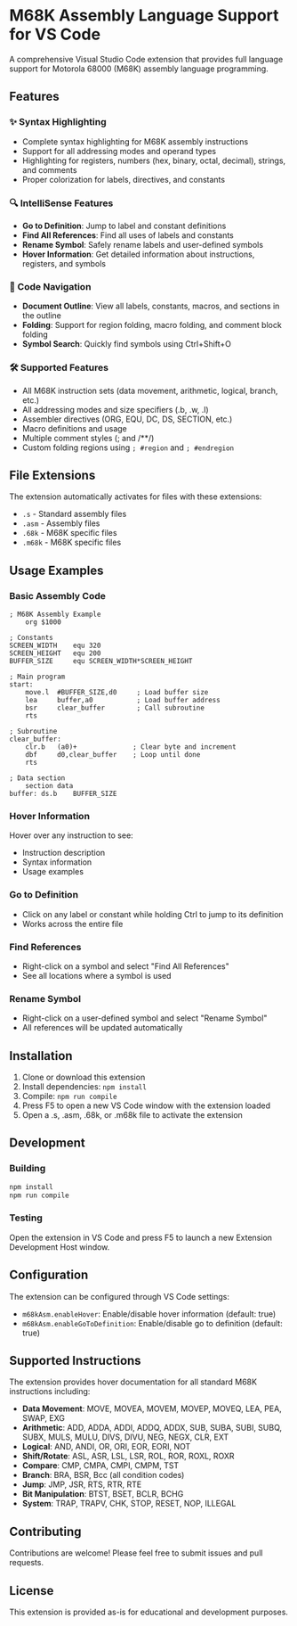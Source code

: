 # M68K Assembly Language Support for VS Code

A comprehensive Visual Studio Code extension that provides full language support for Motorola 68000 (M68K) assembly language programming.

## Features

### ✨ Syntax Highlighting

- Complete syntax highlighting for M68K assembly instructions
- Support for all addressing modes and operand types
- Highlighting for registers, numbers (hex, binary, octal, decimal), strings, and comments
- Proper colorization for labels, directives, and constants

### 🔍 IntelliSense Features

- **Go to Definition**: Jump to label and constant definitions
- **Find All References**: Find all uses of labels and constants
- **Rename Symbol**: Safely rename labels and user-defined symbols
- **Hover Information**: Get detailed information about instructions, registers, and symbols

### 📁 Code Navigation

- **Document Outline**: View all labels, constants, macros, and sections in the outline
- **Folding**: Support for region folding, macro folding, and comment block folding
- **Symbol Search**: Quickly find symbols using Ctrl+Shift+O

### 🛠️ Supported Features

- All M68K instruction sets (data movement, arithmetic, logical, branch, etc.)
- All addressing modes and size specifiers (.b, .w, .l)
- Assembler directives (ORG, EQU, DC, DS, SECTION, etc.)
- Macro definitions and usage
- Multiple comment styles (; and /**/)
- Custom folding regions using `; #region` and `; #endregion`

## File Extensions

The extension automatically activates for files with these extensions:

- `.s` - Standard assembly files
- `.asm` - Assembly files
- `.68k` - M68K specific files
- `.m68k` - M68K specific files

## Usage Examples

### Basic Assembly Code

```assembly
; M68K Assembly Example
    org $1000

; Constants
SCREEN_WIDTH    equ 320
SCREEN_HEIGHT   equ 200
BUFFER_SIZE     equ SCREEN_WIDTH*SCREEN_HEIGHT

; Main program
start:
    move.l  #BUFFER_SIZE,d0     ; Load buffer size
    lea     buffer,a0           ; Load buffer address
    bsr     clear_buffer        ; Call subroutine
    rts

; Subroutine
clear_buffer:
    clr.b   (a0)+              ; Clear byte and increment
    dbf     d0,clear_buffer    ; Loop until done
    rts

; Data section
    section data
buffer: ds.b    BUFFER_SIZE
```

### Hover Information

Hover over any instruction to see:

- Instruction description
- Syntax information
- Usage examples

### Go to Definition

- Click on any label or constant while holding Ctrl to jump to its definition
- Works across the entire file

### Find References

- Right-click on a symbol and select "Find All References"
- See all locations where a symbol is used

### Rename Symbol

- Right-click on a user-defined symbol and select "Rename Symbol"
- All references will be updated automatically

## Installation

1. Clone or download this extension
2. Install dependencies: `npm install`
3. Compile: `npm run compile`
4. Press F5 to open a new VS Code window with the extension loaded
5. Open a .s, .asm, .68k, or .m68k file to activate the extension

## Development

### Building

```bash
npm install
npm run compile
```

### Testing

Open the extension in VS Code and press F5 to launch a new Extension Development Host window.

## Configuration

The extension can be configured through VS Code settings:

- `m68kAsm.enableHover`: Enable/disable hover information (default: true)
- `m68kAsm.enableGoToDefinition`: Enable/disable go to definition (default: true)

## Supported Instructions

The extension provides hover documentation for all standard M68K instructions including:

- **Data Movement**: MOVE, MOVEA, MOVEM, MOVEP, MOVEQ, LEA, PEA, SWAP, EXG
- **Arithmetic**: ADD, ADDA, ADDI, ADDQ, ADDX, SUB, SUBA, SUBI, SUBQ, SUBX, MULS, MULU, DIVS, DIVU, NEG, NEGX, CLR, EXT
- **Logical**: AND, ANDI, OR, ORI, EOR, EORI, NOT
- **Shift/Rotate**: ASL, ASR, LSL, LSR, ROL, ROR, ROXL, ROXR
- **Compare**: CMP, CMPA, CMPI, CMPM, TST
- **Branch**: BRA, BSR, Bcc (all condition codes)
- **Jump**: JMP, JSR, RTS, RTR, RTE
- **Bit Manipulation**: BTST, BSET, BCLR, BCHG
- **System**: TRAP, TRAPV, CHK, STOP, RESET, NOP, ILLEGAL

## Contributing

Contributions are welcome! Please feel free to submit issues and pull requests.

## License

This extension is provided as-is for educational and development purposes.
